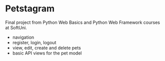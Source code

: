 # Petstagram
Final project from Python Web Basics and Python Web Framework courses at SoftUni.
- navigation
- register, login, logout
- view, edit, create and delete pets
- basic API views for the pet model